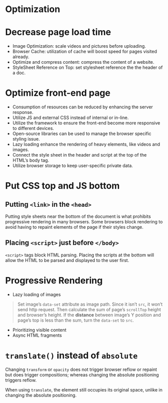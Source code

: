 # Optimization

# Decrease page load time

- Image Optimization: scale videos and pictures before uploading.
- Browser Cache: utilization of cache will boost speed for pages visited already.
- Optimize and compress content: compress the content of a website.
- StyleSheet Reference on Top: set stylesheet reference the the header of a doc.

# Optimize front-end page

- Consumption of resources can be reduced by enhancing the server response.
- Utilize JS and external CSS instead of internal or in-line.
- Utilize the framework to ensure the front-end become more responsive to different devices.
- Open-source libraries can be used to manage the browser specific styling issue.
- Lazy loading enhance the rendering of heavy elements, like videos and images.
- Connect the style sheet in the header and script at the top of the HTML’s body tag.
- Utilize browser storage to keep user-specific private data.

# Put CSS top and JS bottom

## Putting `<link>` in the `<head>`

Putting style sheets near the bottom of the document is what prohibits progressive rendering in many browsers. Some browsers block rendering to avoid having to repaint elements of the page if their styles change. 

## Placing `<script>` just before `</body>`

`<script>` tags block HTML parsing. Placing the scripts at the bottom will allow the HTML to be parsed and displayed to the user first.

# Progressive Rendering

- Lazy loading of images

> Set image’s `data-set` attribute as image path. Since it isn’t `src`, it won’t send http request. Then calculate the sum of page’s `scrollTop` height and browser’s height. If the **distance** between image’s Y position and page’s top is less than the sum, turn the `data-set` to `src`.
> 
- Prioritizing visible content
- Async HTML fragments

# `translate()` instead of `absolute`

Changing `transform` or `opacity` does not trigger browser reflow or repaint but does trigger compositions; whereas changing the absolute positioning triggers reflow.

When using `translate`, the element still occupies its original space, unlike in changing the absolute positioning.